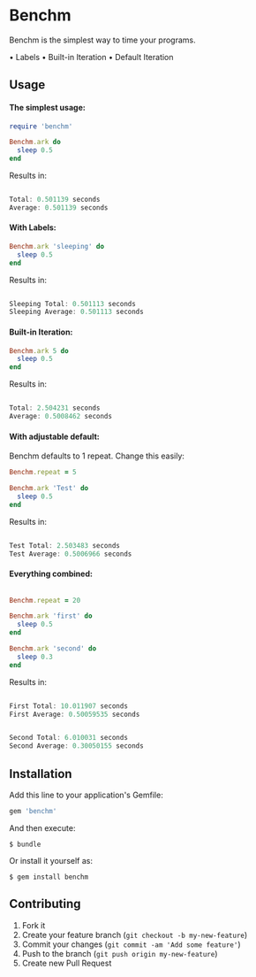# Benchm

Benchm is the simplest way to time your programs.

 • Labels
 • Built-in Iteration
 • Default Iteration

## Usage

#### The simplest usage:

``` ruby
require 'benchm'

Benchm.ark do
  sleep 0.5
end
```

Results in:

``` java

Total: 0.501139 seconds
Average: 0.501139 seconds

```
#### With Labels:

``` ruby
Benchm.ark 'sleeping' do
  sleep 0.5
end
```

Results in:

``` java

Sleeping Total: 0.501113 seconds
Sleeping Average: 0.501113 seconds

```

#### Built-in Iteration:

``` ruby
Benchm.ark 5 do
  sleep 0.5
end
```

Results in:

``` java

Total: 2.504231 seconds
Average: 0.5008462 seconds

```

#### With adjustable default:

Benchm defaults to 1 repeat.
Change this easily:

``` ruby
Benchm.repeat = 5

Benchm.ark 'Test' do
  sleep 0.5
end
```

Results in:

``` java

Test Total: 2.503483 seconds
Test Average: 0.5006966 seconds

```


#### Everything combined:

``` ruby

Benchm.repeat = 20

Benchm.ark 'first' do
  sleep 0.5
end

Benchm.ark 'second' do
  sleep 0.3
end

```

Results in:

``` java

First Total: 10.011907 seconds
First Average: 0.50059535 seconds


Second Total: 6.010031 seconds
Second Average: 0.30050155 seconds

```


## Installation

Add this line to your application's Gemfile:
``` ruby
gem 'benchm'
```
And then execute:

    $ bundle

Or install it yourself as:

    $ gem install benchm

## Contributing

1. Fork it
2. Create your feature branch (`git checkout -b my-new-feature`)
3. Commit your changes (`git commit -am 'Add some feature'`)
4. Push to the branch (`git push origin my-new-feature`)
5. Create new Pull Request
